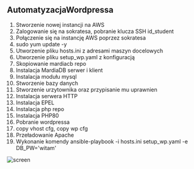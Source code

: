 ## AutomatyzacjaWordpressa


1. Stworzenie nowej instancji na AWS
2. Zalogowanie się na sokratesa, pobranie klucza SSH id_student
3. Połączenie się na instancję AWS poprzez sokratesa 
4. sudo yum update -y
5. Utworzenie pliku hosts.ini z adresami maszyn docelowych
6. Utworzenie pliku setup_wp.yaml z konfiguracją
7. Skopiowanie mardiacb repo
8. Instalacja MardiaDB serwer i klient
9. Instalacja modułu mysql
10. Stworzenie bazy danych
11. Stworzenie urzytownika oraz przypisanie mu uprawnien
12. Instalacja serwera HTTP
13. Instalacja EPEL
14. Instalacja php repo
15. Instalacja PHP80
16. Pobranie wordpressa
17. copy vhost cfg, copy wp cfg
18. Przeładowanie Apache
19. Wykonanie komendy ansible-playbook -i hosts.ini setup_wp.yaml -e DB_PW='witam'

![screen](screenzdziałania.png "Title")

